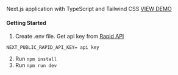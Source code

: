 Next.js application with TypeScript and Tailwind CSS [VIEW DEMO](https://nextjs-catalogue-with-tailwindcss-ylt3.vercel.app/)

#### Getting Started

1. Create .env file. Get api key from [Rapid API](https://rapidapi.com/apininjas/api/cars-by-api-ninjas/pricing)

```
NEXT_PUBLIC_RAPID_API_KEY= api key
```

2. Run `npm install`
3. Run `npm run dev`
